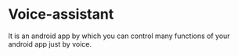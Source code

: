 # Voice-assistant
It is an android app by which you can control many functions of your android app just by voice.
